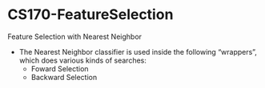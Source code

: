 # CS170-FeatureSelection
Feature Selection with Nearest Neighbor
- The Nearest Neighbor classifier is used inside the following “wrappers”, which does various kinds of searches: 
  - Foward Selection
  - Backward Selection
